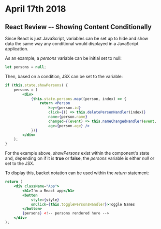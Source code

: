 # April 17th 2018

## React Review -- Showing Content Conditionally

Since React is just JavaScript, variables can be set up to hide and show data the same way any conditional would displayed in a JavaScript application.

As an example, a *persons* variable can be initial set to null:
```js
let persons = null;
```

Then, based on a condition, JSX can be set to the variable:
```jsx
if (this.state.showPersons) {
    persons = (
        <div>
            {this.state.persons.map((person, index) => {
                return <Person
                    key={person.id}
                    click={() => this.deletePersonHandler(index)}
                    name={person.name}
                    changed={(event) => this.nameChangedHandler(event, person.id)}
                    age={person.age} />
            })}
        </div>
    );
}
```

For the example above, *showPersons* exist within the component's state and, depending on if it is **true** or **false**, the *persons* variable is either *null* or set to the JSX.

To display this, backet notation can be used within the *return* statement:
```jsx
return (
    <div className="App">
        <h1>I'm a React app</h1>
        <button
            style={style}
            onClick={this.togglePersonsHandler}>Toggle Names
        </button>
        {persons} <!-- persons rendered here -->
    </div>
);
```